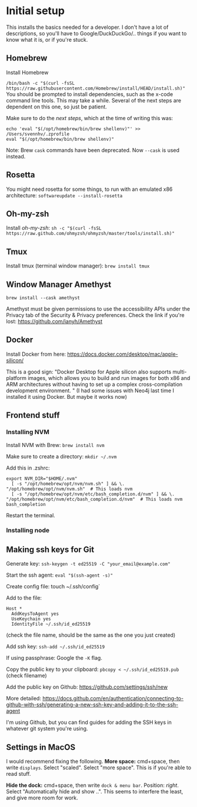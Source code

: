 # Initial setup

This installs the basics needed for a developer. I don't have a lot of descriptions, so you'll have to Google/DuckDuckGo/.. things if you want to know what it is, or if you're stuck.

## Homebrew
Install Homebrew

`/bin/bash -c "$(curl -fsSL https://raw.githubusercontent.com/Homebrew/install/HEAD/install.sh)"`
You should be prompted to install dependencies, such as the x-code command line tools. This may take a while. Several of the next steps are dependent on this one, so just be patient.

Make sure to do the *next steps*, which at the time of writing this was:
```
echo 'eval "$(/opt/homebrew/bin/brew shellenv)"' >> /Users/svennhv/.zprofile
eval "$(/opt/homebrew/bin/brew shellenv)"
```

Note:
Brew `cask` commands have been deprecated. Now `--cask` is used instead.

## Rosetta 

You might need rosetta for some things, to run with an emulated x86 architecture:
`softwareupdate --install-rosetta`

## Oh-my-zsh

Install *oh-my-zsh*:
`sh -c "$(curl -fsSL https://raw.github.com/ohmyzsh/ohmyzsh/master/tools/install.sh)"`

## Tmux
Install tmux (terminal window manager):
`brew install tmux`

## Window Manager Amethyst

`brew install --cask amethyst`

Amethyst must be given permissions to use the accessibility APIs under the Privacy tab of the Security & Privacy preferences. Check the link if you're lost: https://github.com/ianyh/Amethyst

## Docker
Install Docker from here: https://docs.docker.com/desktop/mac/apple-silicon/ 

This is a good sign:
"Docker Desktop for Apple silicon also supports multi-platform images, which allows you to build and run images for both x86 and ARM architectures without having to set up a complex cross-compilation development environment. "
(I had some issues with Neo4j last time I installed it using Docker. But maybe it works now)

## Frontend stuff

### Installing NVM

Install NVM with Brew:
`brew install nvm`

Make sure to create a directory:
`mkdir ~/.nvm`

Add this in .zshrc:
```
export NVM_DIR="$HOME/.nvm"
  [ -s "/opt/homebrew/opt/nvm/nvm.sh" ] && \. "/opt/homebrew/opt/nvm/nvm.sh"  # This loads nvm
  [ -s "/opt/homebrew/opt/nvm/etc/bash_completion.d/nvm" ] && \. "/opt/homebrew/opt/nvm/etc/bash_completion.d/nvm"  # This loads nvm bash_completion
```

Restart the terminal.

### Installing node

## Making ssh keys for Git

Generate key:
`ssh-keygen -t ed25519 -C "your_email@example.com"`

Start the ssh agent:
`eval "$(ssh-agent -s)"`

Create config file: 
touch ~/.ssh/config`

Add to the file:
```
Host *
  AddKeysToAgent yes
  UseKeychain yes
  IdentityFile ~/.ssh/id_ed25519
```
(check the file name, should be the same as the one you just created)

Add ssh key:
`ssh-add ~/.ssh/id_ed25519`

If using passphrase: Google the `-K` flag.

Copy the public key to your clipboard: 
`pbcopy < ~/.ssh/id_ed25519.pub`
(check filename) 

Add the public key on Github: https://github.com/settings/ssh/new 

More detailed: https://docs.github.com/en/authentication/connecting-to-github-with-ssh/generating-a-new-ssh-key-and-adding-it-to-the-ssh-agent 

I'm using Github, but you can find guides for adding the SSH keys in whatever git system you're using.

## Settings in MacOS
I would recommend fixing the following.
**More space:**
cmd+space, then write `displays`. Select "scaled". Select "more space". This is if you're able to read stuff.

**Hide the dock:**
cmd+space, then write `dock & menu bar`. Position: *right*. Select "Automatically hide and show ..". This seems to interfere the least, and give more room for work.

